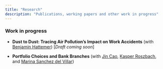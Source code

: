 ```yaml
---
title: "Research"
description: "Publications, working papers and other work in progress"
---
```


### Work in progress
- **Dust to Dust: Tracing Air Pollution’s Impact on Work Accidents** (with [Benjamin Hattemer](https://www.eui.eu/people?id=benjamin-hattemer)) [*Draft coming soon*]
  

- **Portfolio Choices and Bank Branches** (with [Jin Cao](https://www.norges-bank.no/en/topics/Research/economists/Cao-Jin/), [Kasper Roszbach](https://sites.google.com/view/kasperroszbach), and [Marina Sanchez del Villar](https://marinasvs.github.io/))
